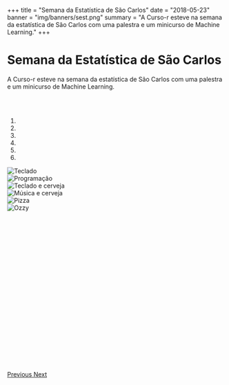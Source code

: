 +++
title = "Semana da Estatística de São Carlos"
date = "2018-05-23"
banner = "img/banners/sest.png"
summary = "A Curso-r esteve na semana da estatística de São Carlos com uma palestra e um minicurso de Machine Learning."
+++

# Semana da Estatística de São Carlos

A Curso-r esteve na semana da estatística de São Carlos com uma palestra e um minicurso de Machine Learning.

<br>
<br>

<div id="myCarousel" class="carousel slide" data-ride="carousel">
  <!-- Indicators -->
  <ol class="carousel-indicators">
    <li data-target="#myCarousel" data-slide-to="0" class="active"></li>
    <li data-target="#myCarousel" data-slide-to="1"></li>
    <li data-target="#myCarousel" data-slide-to="2"></li>
    <li data-target="#myCarousel" data-slide-to="3"></li>
    <li data-target="#myCarousel" data-slide-to="4"></li>
    <li data-target="#myCarousel" data-slide-to="5"></li>
  </ol>

  <!-- Wrapper for slides -->
  <div class="carousel-inner" style=" width:100%; height: 470px !important;">
  <div class="item active">
  <img src="sest1.jpg" alt="Teclado">
  </div>
  <div class="item">
  <img src="sest2.jpg" alt="Programação">
  </div>
  <div class="item">
  <img src="sest3.jpg" alt="Teclado e cerveja">
  </div>
  <div class="item">
  <img src="sest4.jpg" alt="Música e cerveja">
  </div>
  <div class="item">
  <img src="sest5.jpg" alt="Pizza">
  </div>
  <div class="item">
  <img src="sest6.jpg" alt="Ozzy">
  </div>
  </div>

  <!-- Left and right controls -->
  <a class="left carousel-control" href="#myCarousel" data-slide="prev">
    <span class="glyphicon glyphicon-chevron-left"></span>
    <span class="sr-only">Previous</span>
  </a>
  <a class="right carousel-control" href="#myCarousel" data-slide="next">
    <span class="glyphicon glyphicon-chevron-right"></span>
    <span class="sr-only">Next</span>
  </a>
</div>

